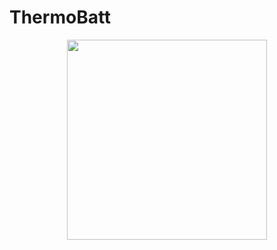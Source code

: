 # ThermoBatt
<p align="center">
  <img src="https://github.com/Epic2017/ThermoBatt/assets/27567103/1b271952-40f4-490c-87cd-f43c741dd8ff)https://github.com/Epic2017/ThermoBatt/assets/27567103/1b271952-40f4-490c-87cd-f43c741dd8ff" width="320" height="320">
</p>


